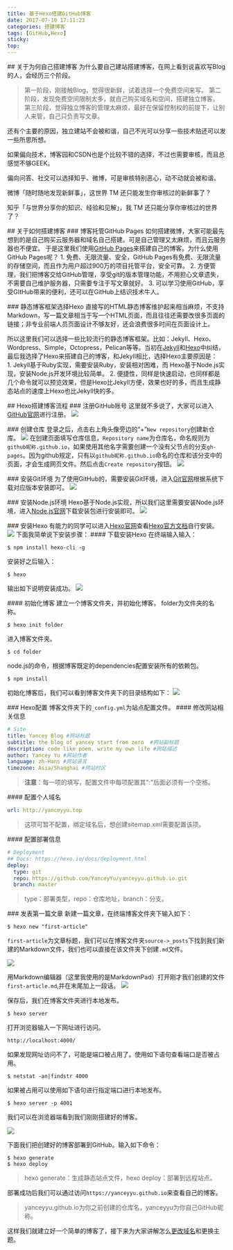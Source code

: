 ```yaml
---
title: 基于Hexo搭建GitHub博客
date: 2017-07-10 17:11:23
categories: 搭建博客
tags: [GitHub,Hexo]
sticky: 
top: 
---
```

## 关于为何自己搭建博客
为什么要自己建站搭建博客，在网上看到说喜欢写Blog的人，会经历三个阶段。
>第一阶段，刚接触Blog，觉得很新鲜，试着选择一个免费空间来写。
第二阶段，发现免费空间限制太多，就自己购买域名和空间，搭建独立博客。
第三阶段，觉得独立博客的管理太麻烦，最好在保留控制权的前提下，让别人来管，自己只负责写文章。

还有个主要的原因，独立建站不会被和谐，自己不光可以分享一些技术贴还可以发一些所思所想。

如果偏向技术，博客园和CSDN也是个比较不错的选择，不过也需要审核，而且总感觉不够GEEK。

偏向问答、社交可以选择知乎、微博，可是审核特别恶心，动不动就会被和谐。

微博「随时随地发现新鲜事」，这世界 TM 还只能发生你审核过的新鲜事了？

知乎「与世界分享你的知识、经验和见解」，我 TM 还只能分享你审核过的世界了？

## 关于如何搭建博客
### 博客托管GitHub Pages
如何搭建微博，大家可能最先想到的是自己购买云服务器和域名自己搭建。可是自己管理又太麻烦，而且云服务器也不便宜。
于是这里我们使用[GitHub Pages](https://pages.github.com/)来搭建自己的博客。为什么使用GitHub Pages呢？
1. 免费、无限流量、安全，GitHub Pages有免费、无限流量的存储空间，而且作为用户超过900万的项目托管平台，安全可靠。
2. 方便管理，我们把博客交给GitHub管理，享受git的版本管理功能，不用担心文章遗失，不需要自己维护服务器，只需要专注于写文章就好。
3. 可以学习使用GitHub，享受GItHub带来的便利，还可以在GitHub上结识技术牛人。
<!-- more -->
### 静态博客框架选择Hexo
直接写的HTML静态博客维护起来相当麻烦，不支持Markdown，写一篇文章相当于写一个HTML页面，而且往往还需要改很多页面的链接；非专业前端人员页面设计不够友好，还会浪费很多时间在页面设计上。

所以这里我们可以选择一些比较流行的静态博客框架。比如：Jekyll、Hexo、Wordpress、Simple，Octopress，Pelican等等。当初在[Jekyll](http://jekyll.com.cn/)和[Hexo](https://hexo.io/)中纠结，最后我选择了Hexo来搭建自己的博客，和Jekyll相比，选择Hexo主要原因是：
1. Jekyll基于Ruby实现，需要安装Ruby，安装相对困难，而 Hexo基于Node.js实现，安装Node.js开发环境比较简单。
2. 便捷性，同样是快速启动，也同样都是几个命令就可以预览效果，但是Hexo比Jekyll方便，效果也好的多，而且生成静态站点的速度上Hexo也比Jekyll快的多。

## Hexo搭建博客流程
### 注册GitHub账号
这里就不多说了，大家可以进入[GitHub官网](https://github.com/)进行注册。
![](/images/create-hexo-blog/gtihub-sign-up.jpg)

### 创建仓库
登录之后，点击右上角头像旁边的“+”`New repository`创建新仓库。
![](/images/create-hexo-blog/new-repository.jpg)
在创建页面填写仓库信息，`Repository name`为仓库名，命名规则为`github昵称.github.io`，如果使用其他名字需要创建一个没有父节点的分支`gh-pages`。因为github规定，只有以`github昵称.github.io`命名的仓库和该分支中的页面，才会生成网页文件。然后点击`Create repository`按钮。
![](/images/create-hexo-blog/create-a-new-repository.jpg)

### 安装Git环境
为了使用GitHub的，需要安装Git环境，进入[Git官网](https://git-scm.com/downloads)根据系统下载对应版本安装即可。
![](/images/create-hexo-blog/git-downloads.jpg)

### 安装Node.js环境
Hexo基于Node.js实现，所以我们这里需要安装Node.js环境，进入[Node.js官网](https://nodejs.org)下载安装包进行安装即可。
![](/images/create-hexo-blog/node-js.jpg)

### 安装Hexo
有能力的同学可以进入[Hexo官网](https://hexo.io/)查看[Hexo官方文档](https://hexo.io/docs/)自行安装。
![](/images/create-hexo-blog/hexo.jpg)
下面我简单说下安装步骤：
#### 下载安装Hexo
在终端输入输入：
``` linux
$ npm install hexo-cli -g
```

安装好之后输入：
``` linux
$ hexo
```
输出如下说明安装成功。
![](/images/create-hexo-blog/hexo-success.jpg)

#### 初始化博客
建立一个博客文件夹，并初始化博客， folder为文件夹的名称。
``` linux
$ hexo init folder
```

进入博客文件夹。
``` linux
$ cd folder
```

node.js的命令，根据博客既定的dependencies配置安装所有的依赖包。
``` linux
$ npm install
```

初始化博客后，我们可以看到博客文件夹下的目录结构如下：
![](/images/create-hexo-blog/directory-structure.jpg)

### Hexo配置
博客文件夹下的`_config.yml`为站点配置文件。
#### 修改网站相关信息
``` yml
# Site
title: Yancey Blog #网站标题
subtitle: the blog of yancey start from zero  #网站副标题
description: code like poem, write my own life #网站描述
author: Yancey Yu #网站作者
language: zh-Hans #网站语言
timezone: Asia/Shanghai #网站时区
```

>**注意**：每一项的填写，配置文件中每项配置其":"后面必须有一个空格。

#### 配置个人域名
``` yml
url: http://yanceyyu.top
```
>这项可暂不配置，绑定域名后，想创建sitemap.xml需要配置该项。

#### 配置部署信息
``` yml
# Deployment
## Docs: https://hexo.io/docs/deployment.html
deploy:
  type: git
  repo: https://github.com/YanceyYu/yanceyyu.github.io.git
  branch: master
```
>type：部署类型，repo：仓库地址，branch：分支。

### 发表第一篇文章
新建一篇文章，在终端博客文件夹下输入如下：
``` linux
$ hexo new "first-article"
```

`first-article`为文章标题，我们可以在博客文件夹`source->_posts`下找到我们新建的Markdown文件，我们也可以直接在该文件夹下创建`.md`文件。

![](/images/create-hexo-blog/posts.jpg)

用Markdown编辑器（这里我使用的是MarkdownPad）打开刚才我们创建的文件`first-article.md`,并在末尾加上一段话。
![](/images/create-hexo-blog/first-article.jpg)

保存后，我们在博客文件夹进行本地发布。
``` linux
$ hexo server
```

打开浏览器输入一下网址进行访问。
```
http://localhost:4000/
```

如果发现网址访问不了，可能是端口被占用了。使用如下语句查看端口是否被占用。
``` linux
$ netstat -an|findstr 4000
```

如果被占用可以使用如下语句进行指定端口进行本地发布。
``` linux
$ hexo server -p 4001
```

我们可以在浏览器端看到我们刚刚搭建好的博客。

![](/images/create-hexo-blog/blog-index.jpg)

下面我们把创建好的博客部署到GitHub。输入如下命令：
```
$ hexo generate
$ hexo deploy
```
>hexo generate：生成静态站点文件，hexo deploy：部署到远程站点。

部署成功后我们可以通过访问`https://yanceyyu.github.io`来查看自己的博客。
>yanceyyu.github.io为你之前创建的仓库名，yanceyyu为你自己GitHub昵称。

这样我们就建立好一个简单的博客了，接下来为大家讲解怎么[更改域名](http://yanceyyu.top/2017/07/10/addon-domain)和更换主题。

